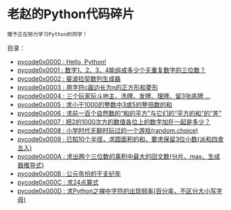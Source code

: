 # 老赵的Python代码碎片

    赠予正在努力学习Python的同学！

目录：
- [pycode0x0000 : Hello, Python!](blob/master/pycode0x0000.py)
- [pycode0x0001 : 数字1、2、3、4能组成多少个无重复数字的三位数？](blob/master/pycode0x0001.py)
- [pycode0x0002 : 斐波拉契数列生成器](blob/master/pycode0x0002.py)
- [pycode0x0003 : 用字符c画边长为n的正方形和菱形](blob/master/pycode0x0003.py)
- [pycode0x0004 : 三个玩家玩斗地主，洗牌、发牌、理牌、留3张底牌 ...](blob/master/pycode0x0004.py)
- [pycode0x0005 : 求小于1000的整数中3或5的整倍数的和](blob/master/pycode0x0005.py)
- [pycode0x0006 : 求前一百个自然数的“和的平方”与它们的“平方的和”的“差”](blob/master/pycode0x0006.py)
- [pycode0x0007 : 把2的1000次方的数值各位上的数字加在一起是多少？](blob/master/pycode0x0007.py)
- [pycode0x0008 : 小学时代无聊时玩过的一个游戏(random.choice)](blob/master/pycode0x0008.py)
- [pycode0x0009 : 已知10个半径，求圆面积的和，要求保留3位小数(派和四舍五入)](blob/master/pycode0x0009.py)
- [pycode0x000A : 求出两个三位数的乘积中最大的回文数(分片、max、生成器推导式)](blob/master/pycode0x000A.py)
- [pycode0x000B : 公元年份的干支纪年](blob/master/pycode0x000B.py)
- [pycode0x000C : 求24点算式](blob/master/pycode0x000C.py)
- [pycode0x000D : 求Python之禅中字符的出现频率(百分率，不区分大小写字母)](blob/master/pycode0x000D.py)
